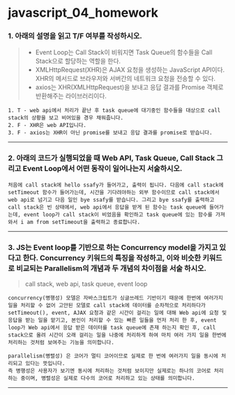 # javascript_04_homework





### 1. 아래의 설명을 읽고 T/F 여부를 작성하시오.

> - Event Loop는 Call Stack이 비워지면 Task Queue의 함수들을 Call Stack으로 할당하는 역할을 한다.
> - XMLHttpRequest(XHR)은 AJAX 요청을 생성하는 JavaScript API이다. XHR의 메서드로 브라우저와 서버간의 네트워크 요청을 전송할 수 있다.
> - axios는 XHR(XMLHttpRequest)을 보내고 응답 결과를 Promise 객체로 반환해주는 라이브러리이다.

``` 
1. T - web api에서 처리가 끝난 후 task queue에 대기중인 함수들을 대상으로 call stack의 상황을 보고 비어있을 경우 채워줍니다.
2. F - XHR은 web API입니다.
3. F - axios는 XHR이 아닌 promise를 보내고 응답 결과를 promise로 받습니다.
```



___



### 2. 아래의 코드가 실행되었을 때 Web API, Task Queue, Call Stack 그리고 Event Loop에서 어떤 동작이 일어나는지 서술하시오.

``` 
처음에 call stack에 hello ssafy가 들어가고, 출력이 됩니다. 다음에 call stack에 setTimeout 함수가 들어가는데, 시간을 기다려야하는 외부 함수이므로 call stack에서 web api로 넘기고 다음 일인 bye ssafy를 받습니다. 그리고 bye ssafy를 출력하고 call stack은 빈 상태에서, web api에서 응답을 받게 된 함수는 task queue에 들어가는데, event loop가 call stack이 비었음을 확인하고 task queue에 있는 함수를 가져와서 i am from setTimeout을 출력하고 종료합니다.
```



___



### 3. JS는 Event loop를 기반으로 하는 Concurrency model을 가지고 있다고 한다. Concurrency 키워드의 특징을 작성하고, 이와 비슷한 키워드로 비교되는 Parallelism의 개념과 두 개념의 차이점을 서술 하시오.

> call stack, web api, task queue, event loop

``` 
concurrency(병행성) 모델은 자바스크립트가 싱글쓰레드 기반이기 때문에 한번에 여러가지 일을 처리할 수 없어 고안된 모델로 call stack에 데이터를 순차적으로 처리하다가 setTimeout(), event, AJAX 요청과 같은 시간이 걸리는 일에 대해 Web api에 요청 및 응답을 받는 일을 맡기고, 본인이 처리할 수 있는 빠른 일들을 먼저 처리 한 후, event loop가 Web api에서 응답 받은 데이터를 task queue에 존재 하는지 확인 후, call stack으로 올려 시간이 오래 걸리는 일을 나중에 처리하게 하여 마치 여러 가지 일을 한번에 처리하는 것처럼 보여주는 기능을 의미합니다.

parallelism(병렬성) 은 코어가 멀티 코어이므로 실제로 한 번에 여러가지 일을 동시에 처리되고 있다는 뜻입니다.
즉 병행성은 사용자가 보기엔 동시에 처리하는 것처럼 보이지만 실제로는 하나의 코어로 처리하는 중이며, 병렬성은 실제로 다수의 코어로 처리하고 있는 상태를 의미합니다.
```



___


